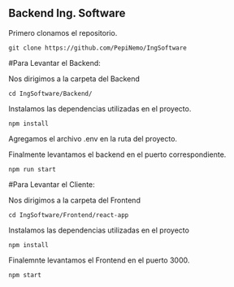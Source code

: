 ## Backend Ing. Software
Primero clonamos el repositorio.

`git clone https://github.com/PepiNemo/IngSoftware`


#Para Levantar el Backend:

Nos dirigimos a la carpeta del Backend

`cd IngSoftware/Backend/`

Instalamos las dependencias utilizadas en el proyecto.

`npm install`

Agregamos el archivo .env en la ruta del proyecto.

Finalmente levantamos el backend en el puerto correspondiente.

`npm run start`

#Para Levantar el Cliente:

Nos dirigimos a la carpeta del Frontend

`cd IngSoftware/Frontend/react-app`

Instalamos las dependencias utilizadas en el proyecto

`npm install`

Finalemnte levantamos el Frontend en el puerto 3000.

`npm start`


